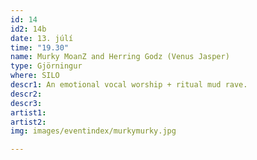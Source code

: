 ```yaml
---
id: 14
id2: 14b
date: 13. júlí
time: "19.30"
name: Murky MoanZ and Herring Godz (Venus Jasper)
type: Gjörningur
where: SILO
descr1: An emotional vocal worship + ritual mud rave.
descr2: 
descr3: 
artist1:
artist2:
img: images/eventindex/murkymurky.jpg

---
```

